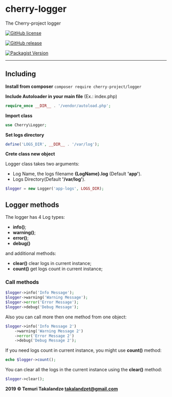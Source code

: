 # cherry-logger
The Cherry-project logger

[![GitHub license](https://img.shields.io/github/license/abgeo07/cherry-logger.svg)](https://github.com/ABGEO07/cherry-logger/blob/master/LICENSE)

[![GitHub release](https://img.shields.io/github/release/abgeo07/cherry-logger.svg)](https://github.com/ABGEO07/cherry-logger/releases)

[![Packagist Version](https://img.shields.io/packagist/v/cherry-project/logger.svg "Packagist Version")](https://packagist.org/packages/cherry-project/logger "Packagist Version")

------------

## Including
**Install from composer** `composer require cherry-project/logger`

**Include Autoloader in your main file** (Ex.: index.php)
```php
require_once __DIR__ . '/vendor/autoload.php';
```
**Import class**
```php
use Cherry\Logger;
```
**Set logs directory**
```php
define('LOGS_DIR', __DIR__ . '/var/log');
```
**Crete class new object** 

Logger class takes two arguments:
- Log Name, the logs filename **{LogName}.log** (Default **'app'**).
- Logs Directory(Default **'/var/log'**).
```php
$logger = new Logger('app-logs', LOGS_DIR);
```

## Logger methods
The logger has 4 Log types:
- **info()**;
- **warning()**;
- **error()**;
- **debug()** 

and additional methods:
 - **clear()** clear logs in current instance;
 - **count()** get logs count in current instance;

### Call methods
```php
$logger->info('Info Message');
$logger->warning('Warning Message');
$logger->error('Error Message');
$logger->debug('Debug Message');
```

Also you can call more then one method from one object:
```php
$logger->info('Info Message 2')
    ->warning('Warning Message 2')
    ->error('Error Message 2')
    ->debug('Debug Message 2');
```

If you need logs count in current instance, you might use **count()** method:
```php
echo $logger->count();
```

You can clear all the logs in the current instance using the **clear()** method:
```php
$logger->clear();
```

**2019 &copy; Temuri Takalandze <takalandzet@gmail.com>**
